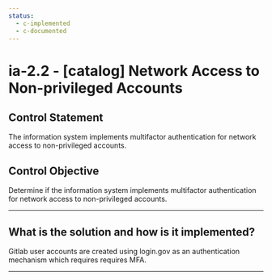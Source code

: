 ```yaml
---
status:
  - c-implemented
  - c-documented
---
```


# ia-2.2 - \[catalog\] Network Access to Non-privileged Accounts

## Control Statement

The information system implements multifactor authentication for network access to non-privileged accounts.

## Control Objective

Determine if the information system implements multifactor authentication for network access to non-privileged accounts.

______________________________________________________________________

## What is the solution and how is it implemented?

Gitlab user accounts are created using login.gov as an authentication mechanism
which requires requires MFA.  

______________________________________________________________________
